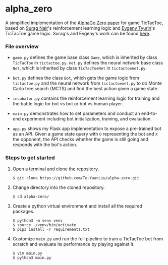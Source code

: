 # alpha_zero

A simplified implementation of the [AlphaGo Zero paper](https://www.nature.com/articles/nature24270.epdf?author_access_token=VJXbVjaSHxFoctQQ4p2k4tRgN0jAjWel9jnR3ZoTv0PVW4gB86EEpGqTRDtpIz-2rmo8-KG06gqVobU5NSCFeHILHcVFUeMsbvwS-lxjqQGg98faovwjxeTUgZAUMnRQ) for game TicTacToe, based on [Surag Nair](https://github.com/suragnair)'s reinforcement learning logic and [Evgeny Tyurin](https://github.com/evg-tyurin)'s TicTacToe game logic. Surag's and Evgeny's work can be found [here](https://github.com/suragnair/alpha-zero-general).

### File overview

- `game.py` defines the game base class `Game`, which is inherited by class `TicTacToe` in `tictactoe.py`. `net.py` defines the neural network base class `Net`, which is inherited by class `TicTacToeNet` in `tictactoenet.py`.

- `bot.py` defines the class `Bot`, which gets the game logic from `tictactoe.py` and the neural network from `tictactoenet.py` to do Monte Carlo tree search (MCTS) and find the best action given a game state.

- `incubator.py` contains the reinforcement learning logic for training and the battle logic for bot vs bot or bot vs human player.

- `main.py` demonstrates how to set parameters and conduct an end-to-end experiment including bot initialization, training, and evaluation.

- `app.py` shows my Flask app implementation to expose a pre-trained bot as an API. Given a game state query with `O` representing the bot and `X` the opponent, the API checks whether the game is still going and responds with the bot's action.

### Steps to get started

1.  Open a terminal and clone the repository.

    ```
    $ git clone https://github.com/Te-YuanLiu/alpha-zero.git
    ```

2.  Change directory into the cloned repository.

    ```
    $ cd alpha-zero/
    ```

3.  Create a python virtual environment and install all the required packages.

    ```
    $ python3 -m venv venv
    $ source ./venv/bin/activate
    $ pip3 install -r requirements.txt
    ```

4.  Customize `main.py` and run the full pipeline to train a TicTacToe bot from scratch and evaluate its performance by playing against it.

    ```
    $ vim main.py
    $ python3 main.py
    ```
